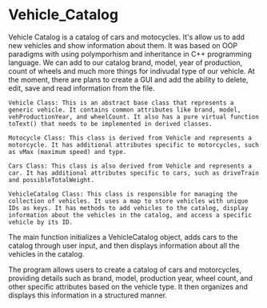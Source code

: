 # Vehicle_Catalog
Vehicle Catalog is a catalog of cars and motocycles. It's allow us to add new vehicles and show information about them. It was based on OOP paradigms with using polymporhism and inheritance in C++ programming language.
We can add to our catalog brand, model, year of production, count of wheels and much more things for indivudal type of our vehicle. At the moment, there are plans to create a GUI and add the ability to delete, edit, save and read information from the file. 

    Vehicle Class: This is an abstract base class that represents a generic vehicle. It contains common attributes like brand, model, vehProductionYear, and wheelCount. It also has a pure virtual function toText() that needs to be implemented in derived classes.

    Motocycle Class: This class is derived from Vehicle and represents a motorcycle. It has additional attributes specific to motorcycles, such as vMax (maximum speed) and type.

    Cars Class: This class is also derived from Vehicle and represents a car. It has additional attributes specific to cars, such as driveTrain and possibleTotalWeight.

    VehicleCatalog Class: This class is responsible for managing the collection of vehicles. It uses a map to store vehicles with unique IDs as keys. It has methods to add vehicles to the catalog, display information about the vehicles in the catalog, and access a specific vehicle by its ID.

The main function initializes a VehicleCatalog object, adds cars to the catalog through user input, and then displays information about all the vehicles in the catalog.

The program allows users to create a catalog of cars and motorcycles, providing details such as brand, model, production year, wheel count, and other specific attributes based on the vehicle type. It then organizes and displays this information in a structured manner.
